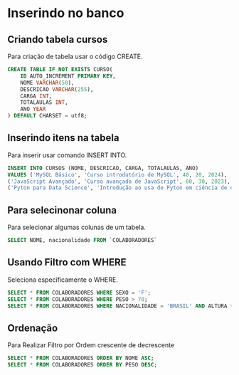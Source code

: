 # Inserindo no banco

## Criando tabela cursos

Para criação de tabela usar o código CREATE.

```sql
CREATE TABLE IF NOT EXISTS CURSO(
    ID AUTO_INCREMENT PRIMARY KEY,
    NOME VARCHAR(50),
    DESCRICAO VARCHAR(255),
    CARGA INT,
    TOTALAULAS INT,
    ANO YEAR
) DEFAULT CHARSET = utf8;
```


## Inserindo itens na tabela

Para inserir usar comando INSERT INTO.

```sql
INSERT INTO CURSOS (NOME, DESCRICAO, CARGA, TOTALAULAS, ANO)
VALUES ('MySQL Básico', 'Curso introdutório de MySQL', 40, 20, 2024),
('JavaScript Avançado', 'Curso avançado de JavaScript', 60, 30, 2023),
('Pyton para Data Science', 'Introdução ao usa de Pyton em ciência de dados', 80, 40, 2025)
```

## Para selecinonar coluna

Para selecionar algumas colunas de um tabela.

```sql
SELECT NOME, nacionalidade FROM `COLABORADORES`
```

## Usando Filtro com WHERE

Seleciona especificamente o WHERE.

```sql
SELECT * FROM COLABORADORES WHERE SEXO = 'F';
SELECT * FROM COLABORADORES WHERE PESO > 70;
SELECT * FROM COLABORADORES WHERE NACIONALIDADE = 'BRASIL' AND ALTURA >1.70;
```

## Ordenação

Para Realizar Filtro por Ordem crescente de decrescente

```sql
SELECT * FROM COLABORADORES ORDER BY NOME ASC;
SELECT * FROM COLABORADORES ORDER BY PESO DESC;
```
